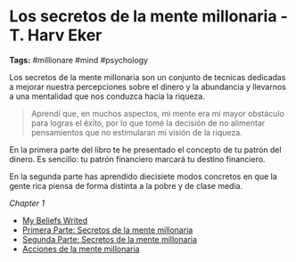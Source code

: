 # Los secretos de la mente millonaria - T. Harv Eker

**Tags:** #millionare #mind #psychology

Los secretos de la mente millonaria son un conjunto de tecnicas dedicadas a mejorar nuestra percepciones sobre el dinero y la abundancia y llevarnos a una mentalidad que nos conduzca hacia la riqueza.

> Aprendí que, en muchos aspectos, mi mente era mi mayor obstáculo para logras el éxito, por lo que tomé la decisión de no alimentar pensamientos que no estimularan mi visión de la riqueza.

En la primera parte del libro te he presentado el concepto de tu patrón del dinero. Es sencillo: tu patrón financiero marcará tu destino financiero.

En la segunda parte has aprendido diecisiete modos concretos en que la gente rica piensa de forma distinta a la pobre y de clase media.

_Chapter 1_

- [My Beliefs Writed](../notes/20220519175802_my-beliefs-la-psicologia-del-millonario.md)
- [Primera Parte: Secretos de la mente millonaria](../notes/20220522141449_primera-parte-secretos.md)
- [Segunda Parte: Secretos de la mente millonaria](../notes/20220522141612_segunda-parte-secretos.md)
- [Acciones de la mente millonaria](../extract/20220522141257_acciones-de-la-mente-millonaria.md)